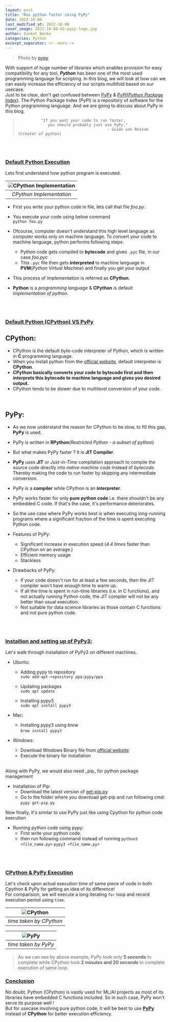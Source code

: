 ```yaml
---
layout: post
title: "Run python faster using PyPy"
date: 2022-10-08
last_modified_at: 2022-10-08
cover_image: 2022-10-08-02-pypy-logo.jpg
author: Sanket Benke
categories: Python
excerpt_separator: <!--more-->
---
```


> Photo by [pypy](https://www.pypy.org/)

With support of huge number of libraries which enables provision for easy compatibility for any tool, **_Python_** has been one of the most used programming language for scripting. In this blog, we will look at how can we can easily increase the efficiency of our scripts multifold based on our usecase.<br>
Just to be clear, don't get confused between [PyPy](https://www.pypy.org/) & [PyPI(_Python Package Index_)](https://pypi.org/). The Python Package Index (PyPI) is a repository of software for the Python programming language. And we are going to discuss about PyPy in this blog.

>               "If you want your code to run faster,
>                  you should probably just use PyPy."
>                                            - Guido van Rossum (Creater of python)

<!--more-->
<br><br>

### <span style="text-decoration: underline"> Default Python Execution </span>

Lets first understand how python program is executed.

|![CPython Implementation](/assets/images/2022-10-08-02-CPython-Implementation.png) |
|:--:|
| *CPython Implementation* |

- First you write your python code in file, lets call that file _foo.py_.
 - You execute your code using below command <br>
   `python foo.py`

 - Ofcourse, computer doesn't understand this high level language as computer works only on machine language. To convert your code to machine language, python performs following steps:
    - Python code gets compiled to **bytecode** and gives `.pyc` file, in our case _foo.pyc_
    - This `.pyc` file then gets **interpreted** to machine language in **PVM**(_Python Virtual Machine_) and finally you get your output
 - This process of implementation is referred as **CPython**.
 - **Python** is a _programming language_ & **CPython** is default _implementation of python_.

<br><br>

### <span style="text-decoration: underline"> Default Python (CPython) VS PyPy </span>

## CPython:

 - CPython is the default byte-code interpreter of Python, which is written in **C** programming language.
 - When you install python from the [official website](https://www.python.org/), default interpreter is **CPython**.
 - **CPython basically converts your code to bytecode first and then interprets this bytecode to machine language and gives you desired output.**
 - CPython tends to be slower due to multilevel conversion of your code.

<br>


## PyPy:

 - As we now understand the reason for CPython to be slow, to fill this gap, **PyPy** is used.
 - PyPy is written in **RPython**(_Restricted Python - a subset of python_)
 - But what makes PyPy faster ? It is **JIT Compiler**.
 - **PyPy** uses **JIT** or _Just-in-Time_ compilation approach to compile the source code directly into _native machine code_ instead of _bytecode_. Thereby making the code to run faster by skipping any intermediate conversion.
 - PyPy is a **compiler** while CPython is an **interpreter**.
 - PyPy works faster for only **pure python code** i.e. there shouldn't be any embedded C code. If that's the case, it's performance deteriorates.
 - So the use case where PyPy works best is when executing long-running programs where a significant fraction of the time is spent executing Python code.

 - Features of PyPy:
   - Significant increase in execution speed (_4.4 times_ faster than CPython on an average.)
   - Efficient memory usage
   - Stackless

 - Drawbacks of PyPy:
   - if your code doesn't run for at least a few seconds, then the JIT compiler won't have enough time to warm up.
   - If all the time is spent in run-time libraries (i.e. in C functions), and not actually running Python code, the JIT compiler will not be any better than usual execution.
   - Not suitable for data science libraries as those contain C functions and not pure python code.

   <br><br>

### <span style="text-decoration: underline"> Installion and setting up of PyPy3: </span>

Let's walk through installation of PyPy3 on different machines.
<br>

- Ubuntu:

  - Adding pypy to repository<br>
    `sudo add-apt-repository ppa:pypy/ppa`

  - Updating packages<br>
    `sudo apt update`

  - Installing pypy3<br>
    `sudo apt install pypy3`

- Mac:

  - Installing pypy3 using _brew_ <br>
    `brew install pypy3`

- Windows:

  - Download Windows Binary file from [official website](https://www.pypy.org/download.html)
  - Execute the binary for installation

<br>
Along with PyPy, we would also need _pip_ for python package management

- Installation of Pip:
  - Download the latest version of [get-pip.py](https://bootstrap.pypa.io/.)
  - Go to the folder where you download get-pip and run following cmd:
    `pypy get-pip.py`

Now finally, it's similar to use PyPy just like using Cpython for python code execution

- Running python code using pypy:
  - First write your python code.
  - then run following command instead of running `python3 <file_name.py>`
    `pypy3 <file_name.py>`

<br><br>
### <span style="text-decoration: underline"> CPython & PyPy Execution </span>

Let's check upon actual execution time of same piece of code in both Cpython & PyPy for getting an idea of its difference! <br>
For comparision, we will execute a long iterating `for` loop and record execution period using `time`.

 |![CPython](/assets/images/2022-10-08-02-python3-time-taken.png) |
 |:--:|
 | *time taken by CPython* |


 |![PyPy](/assets/images/2022-10-08-02-pypy3-time-taken.png) |
 |:--:|
 | *time taken by PyPy* |

 > As we can see by above example, PyPy took only **5 seconds** to complete while CPython took **2 minutes and 20 seconds** to complete execution of same loop.

### <span style="text-decoration: underline"> Conclusion </span>

No doubt, Python (CPython) is vastly used for ML/AI projects as most of its libraries have embedded C functions included. So in such case, PyPy won't serve its purpose well !<br>
But for usecase involving pure python code, it will be best to use [**PyPy**](https://www.pypy.org/) instead of **CPython** for better execution efficiency. <br>
